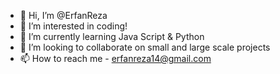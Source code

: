 - 👋 Hi, I’m @ErfanReza
- 👀 I’m interested in coding!
- 🌱 I’m currently learning Java Script & Python
- 💞️ I’m looking to collaborate on small and large scale projects
- 📫 How to reach me - erfanreza14@gmail.com

<!---
ErfanReza/ErfanReza is a ✨ special ✨ repository because its `README.md` (this file) appears on your GitHub profile.
You can click the Preview link to take a look at your changes.
--->

